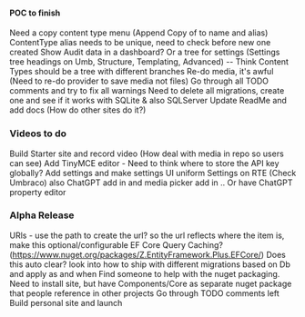 
#### POC to finish

Need a copy content type menu (Append Copy of to name and alias)
ContentType alias needs to be unique, need to check before new one created
Show Audit data in a dashboard? Or a tree for settings (Settings tree headings on Umb, Structure, Templating, Advanced)
 -- Think Content Types should be a tree with different branches
Re-do media, it's awful (Need to re-do provider to save media not files)
Go through all TODO comments and try to fix all warnings
Need to delete all migrations, create one and see if it works with SQLite & also SQLServer
Update ReadMe and add docs (How do other sites do it?)

### Videos to do
Build Starter site and record video (How deal with media in repo so users can see)
Add TinyMCE editor - Need to think where to store the API key globally? Add settings and make settings UI uniform
Settings on RTE (Check Umbraco) also ChatGPT add in and media picker add in
.. Or have ChatGPT property editor

### Alpha Release

URls - use the path to create the url? so the url reflects where the item is, make this optional/configurable
EF Core Query Caching? (https://www.nuget.org/packages/Z.EntityFramework.Plus.EFCore/) Does this auto clear?
look into how to ship with different migrations based on Db and apply as and when
Find someone to help with the nuget packaging. Need to install site, but have Components/Core as separate nuget package that people reference in other projects
Go through TODO comments left
Build personal site and launch
